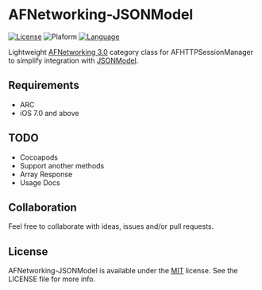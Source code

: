 # AFNetworking-JSONModel

[![License](https://img.shields.io/github/license/rockbarato/AFNetworking-JSONModel.svg)](http://opensource.org/licenses/MIT)
![Plaform](https://img.shields.io/badge/platform-iOS-2886FD.svg)
[![Language](https://img.shields.io/badge/language-Objective--C-green.svg)](https://github.com/rockbarato/AFNetworking-JSONModel)

Lightweight [AFNetworking 3.0](https://github.com/AFNetworking/AFNetworking) category class for AFHTTPSessionManager to simplify integration with [JSONModel](https://github.com/jsonmodel/jsonmodel).

## Requirements

* ARC
* iOS 7.0 and above

## TODO

* Cocoapods
* Support another methods
* Array Response
* Usage Docs

## Collaboration

Feel free to collaborate with ideas, issues and/or pull requests.

## License
AFNetworking-JSONModel is available under the [MIT](http://opensource.org/licenses/MIT) license. See the LICENSE file for more info.
